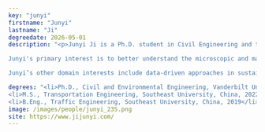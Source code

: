```yaml
---
key: "junyi"
firstname: "Junyi"
lastname: "Ji"
degreedate: 2026-05-01
description: "<p>Junyi Ji is a Ph.D. student in Civil Engineering and the Institute for Software Integrated Systems at Vanderbilt University. He earned his M.S. in Transportation Engineering and B.Eng. in Traffic Engineering from Southeast University, China. 

Junyi's primary interest is to better understand the microscopic and macroscopic traffic flow characteristics and to formulate control strategies to improve the efficiency and safety of freeway systems. His current research is focusing on smoothing traffic trajectories at scale with application on the I-24 MOTION testbed. 

Junyi’s other domain interests include data-driven approaches in sustainable transportation (road safety, active mode traffic, and environmental impacts). Sustainability is his pursuit. </p>" 

degrees: "<li>Ph.D., Civil and Environmental Engineering, Vanderbilt University 2026 (expected)</li>
<li>M.S., Transportation Engineering, Southeast University, China, 2022</li>
<li>B.Eng., Traffic Engineering, Southeast University, China, 2019</li>"
image: /images/people/junyi_23S.png
site: https://www.jijunyi.com/
---
```

